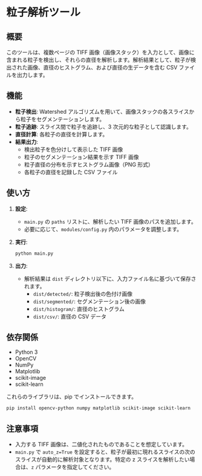 # 粒子解析ツール

## 概要

このツールは、複数ページの TIFF 画像（画像スタック）を入力として、画像に含まれる粒子を検出し、それらの直径を解析します。解析結果として、粒子が検出された画像、直径のヒストグラム、および直径の生データを含む CSV ファイルを出力します。

## 機能

- **粒子検出**: Watershed アルゴリズムを用いて、画像スタックの各スライスから粒子をセグメンテーションします。
- **粒子追跡**: スライス間で粒子を追跡し、3 次元的な粒子として認識します。
- **直径計算**: 各粒子の直径を計算します。
- **結果出力**:
  - 検出粒子を色分けして表示した TIFF 画像
  - 粒子のセグメンテーション結果を示す TIFF 画像
  - 粒子直径の分布を示すヒストグラム画像（PNG 形式）
  - 各粒子の直径を記録した CSV ファイル

## 使い方

1. **設定**:

   - `main.py` の `paths` リストに、解析したい TIFF 画像のパスを追加します。
   - 必要に応じて、`modules/config.py` 内のパラメータを調整します。

2. **実行**:

   ```bash
   python main.py
   ```

3. **出力**:
   - 解析結果は `dist` ディレクトリ以下に、入力ファイル名に基づいて保存されます。
     - `dist/detected/`: 粒子検出後の色付け画像
     - `dist/segmented/`: セグメンテーション後の画像
     - `dist/histogram/`: 直径のヒストグラム
     - `dist/csv/`: 直径の CSV データ

## 依存関係

- Python 3
- OpenCV
- NumPy
- Matplotlib
- scikit-image
- scikit-learn

これらのライブラリは、pip でインストールできます。

```bash
pip install opencv-python numpy matplotlib scikit-image scikit-learn
```

## 注意事項

- 入力する TIFF 画像は、二値化されたものであることを想定しています。
- `main.py` で `auto_z=True` を設定すると、粒子が最初に現れるスライスの次のスライスが自動的に解析対象となります。特定の z スライスを解析したい場合は、`z` パラメータを指定してください。
